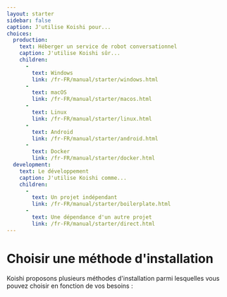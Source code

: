 ```yaml
---
layout: starter
sidebar: false
caption: J'utilise Koishi pour...
choices:
  production:
    text: Héberger un service de robot conversationnel
    caption: J'utilise Koishi sûr...
    children:
      - 
        text: Windows
        link: /fr-FR/manual/starter/windows.html
      - 
        text: macOS
        link: /fr-FR/manual/starter/macos.html
      - 
        text: Linux
        link: /fr-FR/manual/starter/linux.html
      - 
        text: Android
        link: /fr-FR/manual/starter/android.html
      - 
        text: Docker
        link: /fr-FR/manual/starter/docker.html
  development:
    text: Le développement
    caption: J'utilise Koishi comme...
    children:
      - 
        text: Un projet indépendant
        link: /fr-FR/manual/starter/boilerplate.html
      - 
        text: Une dépendance d'un autre projet
        link: /fr-FR/manual/starter/direct.html
---
```


# Choisir une méthode d'installation

Koishi proposons plusieurs méthodes d'installation parmi lesquelles vous pouvez choisir en fonction de vos besoins :
